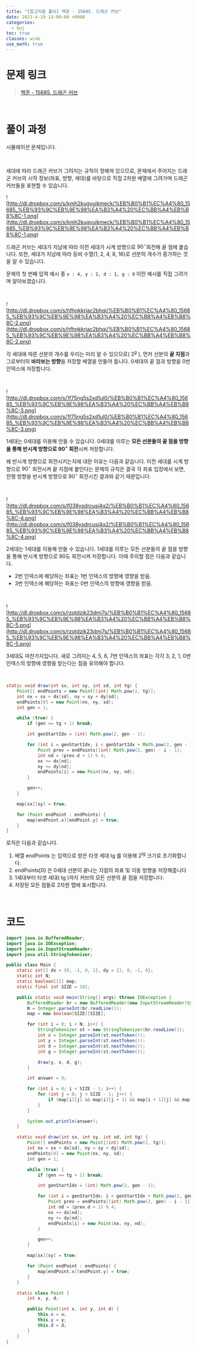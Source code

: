 ```yaml
---
title: "[알고리즘 풀이] 백준 - 15685. 드래곤 커브"
date: 2021-4-19 14:00:00 +0900
categories:
  - boj
toc: true
classes: wide
use_math: true
---
```


# 문제 링크

> [백준 - 15685. 드래곤 커브](https://www.acmicpc.net/problem/15685)

<br>

# 풀이 과정

시뮬레이션 문제입니다.

<br>

세대에 따라 드래곤 커브가 그려지는 규칙이 정해져 있으므로, 문제에서 주어지는 드래곤 커브의 시작 정보(좌표, 방향, 세대)를 바탕으로 직접 2차원 배열에 그려가며 드래곤 커브들을 표현할 수 있습니다.

![http://dl.dropbox.com/s/kmh2kugvuikmeck/%EB%B0%B1%EC%A4%80_15685_%EB%93%9C%EB%9E%98%EA%B3%A4%20%EC%BB%A4%EB%B8%8C-1.png](http://dl.dropbox.com/s/kmh2kugvuikmeck/%EB%B0%B1%EC%A4%80_15685_%EB%93%9C%EB%9E%98%EA%B3%A4%20%EC%BB%A4%EB%B8%8C-1.png)

드래곤 커브는 세대가 지남에 따라 이전 세대가 시계 방향으로 $90^\circ$회전해 끝 점에 붙습니다. 또한, 세대가 지남에 따라 등비 수열(1, 2, 4, 8, 16)로 선분의 개수가 증가하는 것을 알 수 있습니다.

문제의 첫 번째 입력 예시 중 `x : 4, y : 2, d : 1, g : 0` 이란 예시를 직접 그려가며 알아보겠습니다.

<br>

![http://dl.dropbox.com/s/hfhnkkriac2bhqi/%EB%B0%B1%EC%A4%80_15685_%EB%93%9C%EB%9E%98%EA%B3%A4%20%EC%BB%A4%EB%B8%8C-2.png](http://dl.dropbox.com/s/hfhnkkriac2bhqi/%EB%B0%B1%EC%A4%80_15685_%EB%93%9C%EB%9E%98%EA%B3%A4%20%EC%BB%A4%EB%B8%8C-2.png)

각 세대에 따른 선분의 개수를 우리는 미리 알 수 있으므로( $2^{g}$ ), 먼저 선분의 **끝 지점**과 그로부터의 **바라보는 방향**을 저장할 배열을 만들어 둡니다. 0세대의 끝 점과 방향을 0번 인덱스에 저장합니다.

<br>

![http://dl.dropbox.com/s/1f75ng5s2xd1ul0/%EB%B0%B1%EC%A4%80_15685_%EB%93%9C%EB%9E%98%EA%B3%A4%20%EC%BB%A4%EB%B8%8C-3.png](http://dl.dropbox.com/s/1f75ng5s2xd1ul0/%EB%B0%B1%EC%A4%80_15685_%EB%93%9C%EB%9E%98%EA%B3%A4%20%EC%BB%A4%EB%B8%8C-3.png)

1세대는 0세대를 이용해 만들 수 있습니다. 0세대를 이루는 **모든 선분들의 끝 점을 방향을 통해 반시계 방향으로 $90^\circ$ 회전**시켜 저장합니다.

왜 반시계 방향으로 회전시키는지에 대한 이유는 다음과 같습니다. 이전 세대를 시계 방향으로 $90^\circ$ 회전시켜 끝 지점에 붙인다는 문제의 규칙은 결국 각 좌표 입장에서 보면, 진행 방향을 반시계 방향으로 $90^\circ$ 회전시킨 결과와 같기 때문입니다.

<br>

![http://dl.dropbox.com/s/f038ysdrcusi4q2/%EB%B0%B1%EC%A4%80_15685_%EB%93%9C%EB%9E%98%EA%B3%A4%20%EC%BB%A4%EB%B8%8C-4.png](http://dl.dropbox.com/s/f038ysdrcusi4q2/%EB%B0%B1%EC%A4%80_15685_%EB%93%9C%EB%9E%98%EA%B3%A4%20%EC%BB%A4%EB%B8%8C-4.png)

2세대는 1세대를 이용해 만들 수 있습니다. 1세대를 이루는 모든 선분들의 끝 점을 방향을 통해 반시계 방향으로 90도 회전시켜 저장합니다. 이때 주의할 점은 다음과 같습니다.

- 2번 인덱스에 해당하는 좌표는 1번 인덱스의 방향에 영향을 받음.
- 3번 인덱스에 해당하는 좌표는 0번 인덱스의 방향에 영향을 받음.

<br>

![http://dl.dropbox.com/s/rzqtdzik23dmi7s/%EB%B0%B1%EC%A4%80_15685_%EB%93%9C%EB%9E%98%EA%B3%A4%20%EC%BB%A4%EB%B8%8C-5.png](http://dl.dropbox.com/s/rzqtdzik23dmi7s/%EB%B0%B1%EC%A4%80_15685_%EB%93%9C%EB%9E%98%EA%B3%A4%20%EC%BB%A4%EB%B8%8C-5.png)

3세대도 마찬가지입니다. 새로 그려지는 4, 5, 6, 7번 인덱스의 좌표는 각각 3, 2, 1, 0번 인덱스의 방향에 영향을 받는다는 점을 유의해야 합니다.

<br>

```java
static void draw(int sx, int sy, int sd, int tg) {
    Point[] endPoints = new Point[(int) Math.pow(2, tg)];
    int nx = sx + dx[sd], ny = sy + dy[sd];
    endPoints[0] = new Point(nx, ny, sd);
    int gen = 1;

    while (true) {
        if (gen == tg + 1) break;

        int genStartIdx = (int) Math.pow(2, gen - 1);

        for (int i = genStartIdx; i < genStartIdx + Math.pow(2, gen - 1); i++) {
            Point prev = endPoints[(int) Math.pow(2, gen) - i - 1];
            int nd = (prev.d + 1) % 4;
            nx += dx[nd];
            ny += dy[nd];
            endPoints[i] = new Point(nx, ny, nd);
        }

        gen++;
    }

    map[sx][sy] = true;

    for (Point endPoint : endPoints) {
        map[endPoint.x][endPoint.y] = true;
    }
}
```

로직은 다음과 같습니다.

1. 배열 endPoints 는 입력으로 받은 타겟 세대 tg 를 이용해 $2^{tg}$ 크기로 초기화합니다.
2. endPoints[0] 은 0세대 선분이 끝나는 지점의 좌표 및 이동 방향을 저장해줍니다
3. 1세대부터 타겟 세대( tg )까지 커브의 모든 선분의 끝 점을 저장합니다.
4. 저장된 모든 점들로 2차원 맵에 표시합니다.

<br>

# 코드

```java
import java.io.BufferedReader;
import java.io.IOException;
import java.io.InputStreamReader;
import java.util.StringTokenizer;

public class Main {
    static int[] dx = {0, -1, 0, 1}, dy = {1, 0, -1, 0};
    static int N;
    static boolean[][] map;
    static final int SIZE = 101;

    public static void main(String[] args) throws IOException {
        BufferedReader br = new BufferedReader(new InputStreamReader(System.in));
        N = Integer.parseInt(br.readLine());
        map = new boolean[SIZE][SIZE];

        for (int i = 0; i < N; i++) {
            StringTokenizer st = new StringTokenizer(br.readLine());
            int x = Integer.parseInt(st.nextToken());
            int y = Integer.parseInt(st.nextToken());
            int d = Integer.parseInt(st.nextToken());
            int g = Integer.parseInt(st.nextToken());

            draw(y, x, d, g);
        }

        int answer = 0;

        for (int i = 0; i < SIZE - 1; i++) {
            for (int j = 0; j < SIZE - 1; j++) {
                if (map[i][j] && map[i][j + 1] && map[i + 1][j] && map[i + 1][j + 1]) answer++;
            }
        }

        System.out.println(answer);
    }

    static void draw(int sx, int sy, int sd, int tg) {
        Point[] endPoints = new Point[(int) Math.pow(2, tg)];
        int nx = sx + dx[sd], ny = sy + dy[sd];
        endPoints[0] = new Point(nx, ny, sd);
        int gen = 1;

        while (true) {
            if (gen == tg + 1) break;

            int genStartIdx = (int) Math.pow(2, gen - 1);

            for (int i = genStartIdx; i < genStartIdx + Math.pow(2, gen - 1); i++) {
                Point prev = endPoints[(int) Math.pow(2, gen) - i - 1];
                int nd = (prev.d + 1) % 4;
                nx += dx[nd];
                ny += dy[nd];
                endPoints[i] = new Point(nx, ny, nd);
            }

            gen++;
        }

        map[sx][sy] = true;

        for (Point endPoint : endPoints) {
            map[endPoint.x][endPoint.y] = true;
        }
    }

    static class Point {
        int x, y, d;

        public Point(int x, int y, int d) {
            this.x = x;
            this.y = y;
            this.d = d;
        }
    }
}
```